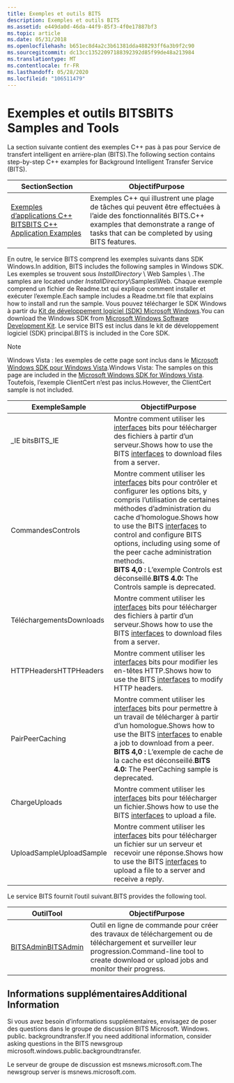 ```yaml
---
title: Exemples et outils BITS
description: Exemples et outils BITS
ms.assetid: e449da0d-46da-44f9-85f3-4f0e17887bf3
ms.topic: article
ms.date: 05/31/2018
ms.openlocfilehash: b651ec8d4a2c3b61381dda488293ff6a3b9f2c90
ms.sourcegitcommit: dc13cc13522097188392392d85f99de48a213984
ms.translationtype: MT
ms.contentlocale: fr-FR
ms.lasthandoff: 05/28/2020
ms.locfileid: "106511479"
---
```

# <a name="bits-samples-and-tools"></a><span data-ttu-id="03ad7-103">Exemples et outils BITS</span><span class="sxs-lookup"><span data-stu-id="03ad7-103">BITS Samples and Tools</span></span>

<span data-ttu-id="03ad7-104">La section suivante contient des exemples C++ pas à pas pour Service de transfert intelligent en arrière-plan (BITS).</span><span class="sxs-lookup"><span data-stu-id="03ad7-104">The following section contains step-by-step C++ examples for Background Intelligent Transfer Service (BITS).</span></span>



| <span data-ttu-id="03ad7-105">Section</span><span class="sxs-lookup"><span data-stu-id="03ad7-105">Section</span></span>                                                            | <span data-ttu-id="03ad7-106">Objectif</span><span class="sxs-lookup"><span data-stu-id="03ad7-106">Purpose</span></span>                                                                                      |
|--------------------------------------------------------------------|----------------------------------------------------------------------------------------------|
| [<span data-ttu-id="03ad7-107">Exemples d’applications C++ BITS</span><span class="sxs-lookup"><span data-stu-id="03ad7-107">BITS C++ Application Examples</span></span>](bits-c---application-examples.md) | <span data-ttu-id="03ad7-108">Exemples C++ qui illustrent une plage de tâches qui peuvent être effectuées à l’aide des fonctionnalités BITS.</span><span class="sxs-lookup"><span data-stu-id="03ad7-108">C++ examples that demonstrate a range of tasks that can be completed by using BITS features.</span></span> |



 

<span data-ttu-id="03ad7-109">En outre, le service BITS comprend les exemples suivants dans SDK Windows.</span><span class="sxs-lookup"><span data-stu-id="03ad7-109">In addition, BITS includes the following samples in Windows SDK.</span></span> <span data-ttu-id="03ad7-110">Les exemples se trouvent sous *InstallDirectory* \\ Web Samples \\ .</span><span class="sxs-lookup"><span data-stu-id="03ad7-110">The samples are located under *InstallDirectory*\\Samples\\Web.</span></span> <span data-ttu-id="03ad7-111">Chaque exemple comprend un fichier de Readme.txt qui explique comment installer et exécuter l’exemple.</span><span class="sxs-lookup"><span data-stu-id="03ad7-111">Each sample includes a Readme.txt file that explains how to install and run the sample.</span></span> <span data-ttu-id="03ad7-112">Vous pouvez télécharger le SDK Windows à partir du [Kit de développement logiciel (SDK) Microsoft Windows](https://msdn.microsoft.com/windowsserver/bb980924.aspx).</span><span class="sxs-lookup"><span data-stu-id="03ad7-112">You can download the Windows SDK from [Microsoft Windows Software Development Kit](https://msdn.microsoft.com/windowsserver/bb980924.aspx).</span></span> <span data-ttu-id="03ad7-113">Le service BITS est inclus dans le kit de développement logiciel (SDK) principal.</span><span class="sxs-lookup"><span data-stu-id="03ad7-113">BITS is included in the Core SDK.</span></span>

> [!Note]  
> <span data-ttu-id="03ad7-114">Windows Vista : les exemples de cette page sont inclus dans le [Microsoft Windows SDK pour Windows Vista](https://www.microsoft.com/download/details.aspx?id=30998).</span><span class="sxs-lookup"><span data-stu-id="03ad7-114">Windows Vista: The samples on this page are included in the [Microsoft Windows SDK for Windows Vista](https://www.microsoft.com/download/details.aspx?id=30998).</span></span> <span data-ttu-id="03ad7-115">Toutefois, l’exemple ClientCert n’est pas inclus.</span><span class="sxs-lookup"><span data-stu-id="03ad7-115">However, the ClientCert sample is not included.</span></span>

 



| <span data-ttu-id="03ad7-116">Exemple</span><span class="sxs-lookup"><span data-stu-id="03ad7-116">Sample</span></span>       | <span data-ttu-id="03ad7-117">Objectif</span><span class="sxs-lookup"><span data-stu-id="03ad7-117">Purpose</span></span>                                                                                                                                                                                                                                  |
|--------------|------------------------------------------------------------------------------------------------------------------------------------------------------------------------------------------------------------------------------------------|
| <span data-ttu-id="03ad7-118">\_IE bits</span><span class="sxs-lookup"><span data-stu-id="03ad7-118">BITS\_IE</span></span>     | <span data-ttu-id="03ad7-119">Montre comment utiliser les [interfaces](bits-interfaces.md) bits pour télécharger des fichiers à partir d’un serveur.</span><span class="sxs-lookup"><span data-stu-id="03ad7-119">Shows how to use the BITS [interfaces](bits-interfaces.md) to download files from a server.</span></span>                                                                                                                                             |
| <span data-ttu-id="03ad7-120">Commandes</span><span class="sxs-lookup"><span data-stu-id="03ad7-120">Controls</span></span>     | <span data-ttu-id="03ad7-121">Montre comment utiliser les [interfaces](bits-interfaces.md) bits pour contrôler et configurer les options bits, y compris l’utilisation de certaines méthodes d’administration du cache d’homologue.</span><span class="sxs-lookup"><span data-stu-id="03ad7-121">Shows how to use the BITS [interfaces](bits-interfaces.md) to control and configure BITS options, including using some of the peer cache administration methods.</span></span><br/> <span data-ttu-id="03ad7-122">**BITS 4,0 :** L’exemple Controls est déconseillé.</span><span class="sxs-lookup"><span data-stu-id="03ad7-122">**BITS 4.0:** The Controls sample is deprecated.</span></span><br/> |
| <span data-ttu-id="03ad7-123">Téléchargements</span><span class="sxs-lookup"><span data-stu-id="03ad7-123">Downloads</span></span>    | <span data-ttu-id="03ad7-124">Montre comment utiliser les [interfaces](bits-interfaces.md) bits pour télécharger des fichiers à partir d’un serveur.</span><span class="sxs-lookup"><span data-stu-id="03ad7-124">Shows how to use the BITS [interfaces](bits-interfaces.md) to download files from a server.</span></span>                                                                                                                                             |
| <span data-ttu-id="03ad7-125">HTTPHeaders</span><span class="sxs-lookup"><span data-stu-id="03ad7-125">HTTPHeaders</span></span>  | <span data-ttu-id="03ad7-126">Montre comment utiliser les [interfaces](bits-interfaces.md) bits pour modifier les en-têtes HTTP.</span><span class="sxs-lookup"><span data-stu-id="03ad7-126">Shows how to use the BITS [interfaces](bits-interfaces.md) to modify HTTP headers.</span></span>                                                                                                                                                      |
| <span data-ttu-id="03ad7-127">Pair</span><span class="sxs-lookup"><span data-stu-id="03ad7-127">PeerCaching</span></span>  | <span data-ttu-id="03ad7-128">Montre comment utiliser les [interfaces](bits-interfaces.md) bits pour permettre à un travail de télécharger à partir d’un homologue.</span><span class="sxs-lookup"><span data-stu-id="03ad7-128">Shows how to use the BITS [interfaces](bits-interfaces.md) to enable a job to download from a peer.</span></span><br/> <span data-ttu-id="03ad7-129">**BITS 4,0 :** L’exemple de cache de la cache est déconseillé.</span><span class="sxs-lookup"><span data-stu-id="03ad7-129">**BITS 4.0:** The PeerCaching sample is deprecated.</span></span><br/>                                                           |
| <span data-ttu-id="03ad7-130">Charge</span><span class="sxs-lookup"><span data-stu-id="03ad7-130">Uploads</span></span>      | <span data-ttu-id="03ad7-131">Montre comment utiliser les [interfaces](bits-interfaces.md) bits pour télécharger un fichier.</span><span class="sxs-lookup"><span data-stu-id="03ad7-131">Shows how to use the BITS [interfaces](bits-interfaces.md) to upload a file.</span></span>                                                                                                                                                            |
| <span data-ttu-id="03ad7-132">UploadSample</span><span class="sxs-lookup"><span data-stu-id="03ad7-132">UploadSample</span></span> | <span data-ttu-id="03ad7-133">Montre comment utiliser les [interfaces](bits-interfaces.md) bits pour télécharger un fichier sur un serveur et recevoir une réponse.</span><span class="sxs-lookup"><span data-stu-id="03ad7-133">Shows how to use the BITS [interfaces](bits-interfaces.md) to upload a file to a server and receive a reply.</span></span>                                                                                                                            |



 

<span data-ttu-id="03ad7-134">Le service BITS fournit l’outil suivant.</span><span class="sxs-lookup"><span data-stu-id="03ad7-134">BITS provides the following tool.</span></span>



| <span data-ttu-id="03ad7-135">Outil</span><span class="sxs-lookup"><span data-stu-id="03ad7-135">Tool</span></span>                            | <span data-ttu-id="03ad7-136">Objectif</span><span class="sxs-lookup"><span data-stu-id="03ad7-136">Purpose</span></span>                                                                         |
|---------------------------------|---------------------------------------------------------------------------------|
| [<span data-ttu-id="03ad7-137">BITSAdmin</span><span class="sxs-lookup"><span data-stu-id="03ad7-137">BITSAdmin</span></span>](bitsadmin-tool.md) | <span data-ttu-id="03ad7-138">Outil en ligne de commande pour créer des travaux de téléchargement ou de téléchargement et surveiller leur progression.</span><span class="sxs-lookup"><span data-stu-id="03ad7-138">Command-line tool to create download or upload jobs and monitor their progress.</span></span> |



 

## <a name="additional-information"></a><span data-ttu-id="03ad7-139">Informations supplémentaires</span><span class="sxs-lookup"><span data-stu-id="03ad7-139">Additional Information</span></span>

<span data-ttu-id="03ad7-140">Si vous avez besoin d’informations supplémentaires, envisagez de poser des questions dans le groupe de discussion BITS Microsoft. Windows. public. backgroundtransfer.</span><span class="sxs-lookup"><span data-stu-id="03ad7-140">If you need additional information, consider asking questions in the BITS newsgroup microsoft.windows.public.backgroundtransfer.</span></span>

<span data-ttu-id="03ad7-141">Le serveur de groupe de discussion est msnews.microsoft.com.</span><span class="sxs-lookup"><span data-stu-id="03ad7-141">The newsgroup server is msnews.microsoft.com.</span></span>

 

 






